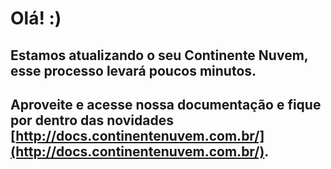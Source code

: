 # Olá! :)

## Estamos atualizando o seu Continente Nuvem, esse processo levará poucos minutos.

##  Aproveite e acesse nossa documentação e fique por dentro das novidades [http://docs.continentenuvem.com.br/](http://docs.continentenuvem.com.br/).
